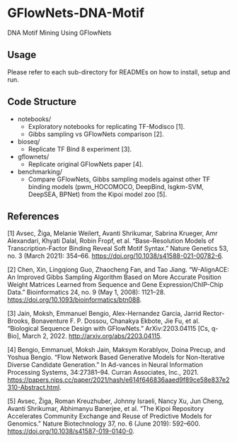 # GFlowNets-DNA-Motif
DNA Motif Mining Using GFlowNets

## Usage
Please refer to each sub-directory for READMEs on how to install, setup and run.

## Code Structure
- notebooks/  
  - Exploratory notebooks for replicating TF-Modisco [1].
  - Gibbs sampling vs GFlowNets comparison [2].
- bioseq/
  - Replicate TF Bind 8 experiment [3].
- gflownets/
  - Replicate original GFlowNets paper [4].
- benchmarking/
  - Compare GFlowNets, Gibbs sampling models against other TF binding models (pwm_HOCOMOCO, DeepBind, lsgkm-SVM, DeepSEA, BPNet) from the Kipoi model zoo [5].

## References
[1] Avsec, Žiga, Melanie Weilert, Avanti Shrikumar, Sabrina Krueger, Amr Alexandari, Khyati Dalal, Robin Fropf, et al. “Base-Resolution Models of Transcription-Factor Binding Reveal Soft Motif Syntax.” Nature Genetics 53, no. 3 (March 2021): 354–66. https://doi.org/10.1038/s41588-021-00782-6.

[2] Chen, Xin, Lingqiong Guo, Zhaocheng Fan, and Tao Jiang. “W-AlignACE: An Improved Gibbs Sampling Algorithm Based on More Accurate Position Weight Matrices Learned from Sequence and Gene Expression/ChIP-Chip Data.” Bioinformatics 24, no. 9 (May 1, 2008): 1121–28. https://doi.org/10.1093/bioinformatics/btn088.

[3] Jain, Moksh, Emmanuel Bengio, Alex-Hernandez Garcia, Jarrid Rector-Brooks, Bonaventure F. P. Dossou, Chanakya Ekbote, Jie Fu, et al. “Biological Sequence Design with GFlowNets.” ArXiv:2203.04115 [Cs, q-Bio], March 2, 2022. http://arxiv.org/abs/2203.04115.

[4] Bengio, Emmanuel, Moksh Jain, Maksym Korablyov, Doina Precup, and Yoshua Bengio. “Flow Network Based Generative Models for Non-Iterative Diverse Candidate Generation.” In Ad-vances in Neural Information Processing Systems, 34:27381–94. Curran Associates, Inc., 2021. https://papers.nips.cc/paper/2021/hash/e614f646836aaed9f89ce58e837e2310-Abstract.html.

[5] Avsec, Žiga, Roman Kreuzhuber, Johnny Israeli, Nancy Xu, Jun Cheng, Avanti Shrikumar, Abhimanyu Banerjee, et al. “The Kipoi Repository Accelerates Community Exchange and Reuse of Predictive Models for Genomics.” Nature Biotechnology 37, no. 6 (June 2019): 592–600. https://doi.org/10.1038/s41587-019-0140-0.